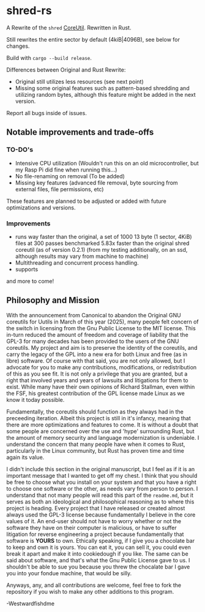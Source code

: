 # shred-rs
A Rewrite of the `shred` [CoreUtil](https://github.com/coreutils/coreutils/blob/master/src/shred.c). Rewritten in Rust.

Still rewrites the entire sector by default (4kiB|4096B), see below for changes. 

Build with `cargo --build release`.

Differences between Original and Rust Rewrite:
- Original still utilizes less resources (see next point)
- Missing some original features such as pattern-based shredding and utilizing random bytes, although this feature might be added in the next version.

Report all bugs inside of issues.

## Notable improvements and trade-offs
### TO-DO's
-  Intensive CPU utilization (Wouldn't run this on an old microcontroller, but my Rasp Pi did fine when running this...)
-  No file-renaming on removal (To be added)
-  Missing key features (advanced file removal, byte sourcing from external files, file permissions, etc)

These features are planned to be adjusted or added with future optimizations and versions.

### Improvements
- runs way faster than the original, a set of 1000 13 byte (1 sector, 4KiB) files at 300 passes benchmarked 5.83x faster than the original shred coreutil (as of version 0.2.1) (from my testing additionally, on an ssd, although results may vary from machine to machine)
- Multithreading and concurrent process handling.
- supports 

and more to come!

## Philosophy and Mission

With the announcement from Canonical to abandon the Original GNU coreutils for Uutils in March of this year (2025), many people felt concern of the switch in licensing from the Gnu Public License to the MIT license. 
This in-turn reduced the amount of freedom and coverage of liability that the GPL-3 for many decades has been provided to the users of the GNU coreutils. My project and aim is to preserve the identity of the 
coreutils, and carry the legacy of the GPL into a new era for both Linux and free (as in libre) software. Of course with that said, you are not only allowed, but I advocate for you to make any contributions, modifications,
or redistribution of this as you see fit. It is not only a privilege that you are granted, but a right that involved years and years of lawsuits and litigations for them to exist. While many have their own opinions of Richard Stallman,
even within the FSF, his greatest contribution of the GPL license made Linux as we know it today possible.

Fundamentally, the coreutils should function as they always had in the preceeding iteration. Albeit this project is still in it's infancy, meaning that there are more optimizations and features to come. It is without a doubt that some
people are concerned over the use and 'hype' surrounding Rust, but the amount of memory security and language modernization is undeniable. I understand the concern that many people have when it comes to Rust, particularly in the 
Linux community, but Rust has proven time and time again its value. 

I didn't include this section in the original manuscript, but I feel as if it is an important message that I wanted to get off my chest. I think that you should be free to choose what you install on your system and that you have a right to
choose one software or the other, as needs vary from person to person. I understand that not many people will read this part of the `readme.md`, but it serves as both an ideological and philosophical reasoning as to where this project is heading.
Every project that I have released or created almost always used the GPL-3 license because fundamentally I believe in the core values of it. An end-user should not have to worry whether or not the software they have on their computer is malicious,
or have to suffer litigation for reverse engineering a project because fundamentally that software is **YOURS** to own. Ethically speaking, if I give you a chocolate bar to keep and own it is yours. You can eat it, you can sell it, you could even break it apart and 
make it into cookiedough if you like. The same can be said about software, and that's what the Gnu Public License gave to us. I shouldn't be able to sue you because you threw the chocalate bar I gave you into your fondue machine, that would be silly.

Anyways, any, and all contributions are welcome, feel free to fork the repository if you wish to make any other additions to this program.

-Westwardfishdme
